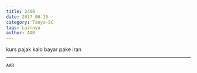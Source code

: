 ```yaml
---
title: 2406
date: 2017-06-15
category: Tanya-SC
tags: Lainnya
author: AAR
---
```


kurs pajak kalo bayar pake iran

---



`AAR`
